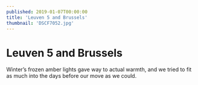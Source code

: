 ```yaml
---
published: 2019-01-07T00:00:00
title: 'Leuven 5 and Brussels'
thumbnail: 'DSCF7052.jpg'
---
```

# Leuven 5 and Brussels

Winter’s frozen amber lights gave way to actual warmth, and we tried to fit as much into the days before our move as we could.
